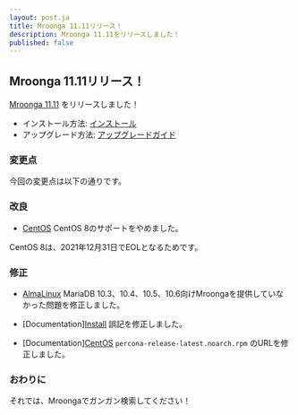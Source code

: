 ```yaml
---
layout: post.ja
title: Mroonga 11.11リリース！
description: Mroonga 11.11をリリースしました！
published: false
---
```


## Mroonga 11.11リリース！

[Mroonga 11.11](/ja/docs/news.html#release-11-11) をリリースしました！

* インストール方法: [インストール](/ja/docs/install.html)
* アップグレード方法: [アップグレードガイド](/ja/docs/upgrade.html)

### 変更点

今回の変更点は以下の通りです。

### 改良

* [CentOS](/ja/docs/install/centos.html) CentOS 8のサポートをやめました。

CentOS 8は、2021年12月31日でEOLとなるためです。

### 修正

* [AlmaLinux](/ja/docs/install/almalinux.html) MariaDB 10.3、10.4、10.5、10.6向けMroongaを提供していなかった問題を修正しました。

* [Documentation][Install](/ja/docs/install.html) 誤記を修正しました。

* [Documentation][CentOS](/ja/docs/install/centos.html) ``percona-release-latest.noarch.rpm`` のURLを修正しました。

### おわりに

それでは、Mroongaでガンガン検索してください！
